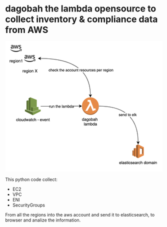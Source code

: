 # dagobah the lambda opensource to collect inventory & compliance data from AWS

![alt text](images/deployment.png "Dagobah Inventory")


This python code collect:

* EC2
* VPC
* ENI
* SecurityGroups

From all the regions into the aws account and send it to elasticsearch, to browser and analize the information.